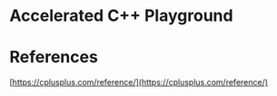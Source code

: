 # Accelerated C++ Playground



# References

[https://cplusplus.com/reference/](https://cplusplus.com/reference/)

